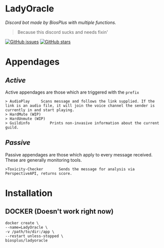 # LadyOracle
*Discord bot made by BiosPlus with multiple functions.*

> Because this discord sucks and needs fixin'

[![GitHub issues](https://img.shields.io/github/issues/BiosPlus/LadyOracle?style=for-the-badge)](https://github.com/BiosPlus/LadyOracle/issues)
[![GitHub stars](https://img.shields.io/github/stars/BiosPlus/LadyOracle?style=for-the-badge)](https://github.com/BiosPlus/LadyOracle/stargazers)

# Appendages

## *Active*
Active appendages are those which are triggered with the `prefix`
	

    > AudioPlay		Scans message and follows the link supplied. If the link is an audio file, it will join the voice channel the sender is currently in and start playing.
	> HardMute (WIP)
	> HardUnmute (WIP)
	> Guildinfo			Prints non-invasive information about the current guild.


## *Passive*
Passive appendages are those which apply to every message received. These are generally monitoring tools.

    >Toxicity-Checker		Sends the message for analysis via PerspectiveAPI, returns score.


# Installation

## DOCKER (Doesn't work right now)

	docker create \
	--name=LadyOracle \
	-v /path/to/dir:/app \
	--restart unless-stopped \
	biosplus/ladyoracle
	